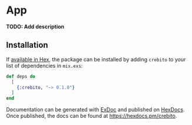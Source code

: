 # App

**TODO: Add description**

## Installation

If [available in Hex](https://hex.pm/docs/publish), the package can be installed
by adding `crebito` to your list of dependencies in `mix.exs`:

```elixir
def deps do
  [
    {:crebito, "~> 0.1.0"}
  ]
end
```

Documentation can be generated with [ExDoc](https://github.com/elixir-lang/ex_doc)
and published on [HexDocs](https://hexdocs.pm). Once published, the docs can
be found at <https://hexdocs.pm/crebito>.

